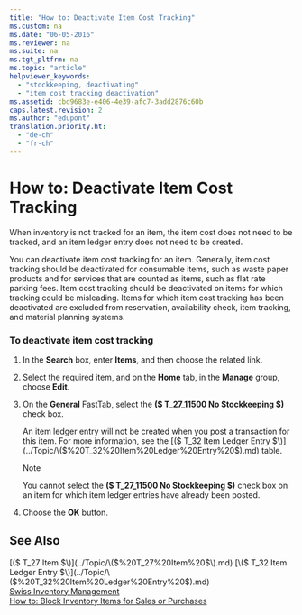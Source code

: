 ```yaml
---
title: "How to: Deactivate Item Cost Tracking"
ms.custom: na
ms.date: "06-05-2016"
ms.reviewer: na
ms.suite: na
ms.tgt_pltfrm: na
ms.topic: "article"
helpviewer_keywords: 
  - "stockkeeping, deactivating"
  - "item cost tracking deactivation"
ms.assetid: cbd9683e-e406-4e39-afc7-3add2876c60b
caps.latest.revision: 2
ms.author: "edupont"
translation.priority.ht: 
  - "de-ch"
  - "fr-ch"
---
```

# How to: Deactivate Item Cost Tracking
When inventory is not tracked for an item, the item cost does not need to be tracked, and an item ledger entry does not need to be created.  
  
 You can deactivate item cost tracking for an item. Generally, item cost tracking should be deactivated for consumable items, such as waste paper products and for services that are counted as items, such as flat rate parking fees. Item cost tracking should be deactivated on items for which tracking could be misleading. Items for which item cost tracking has been deactivated are excluded from reservation, availability check, item tracking, and material planning systems.  
  
### To deactivate item cost tracking  
  
1.  In the **Search** box, enter **Items**, and then choose the related link.  
  
2.  Select the required item, and on the **Home** tab, in the **Manage** group, choose **Edit**.  
  
3.  On the **General** FastTab, select the **\($ T\_27\_11500 No Stockkeeping $\)** check box.  
  
     An item ledger entry will not be created when you post a transaction for this item. For more information, see the [\($ T\_32 Item Ledger Entry $\)](../Topic/\($%20T_32%20Item%20Ledger%20Entry%20$\).md) table.  
  
    > [!NOTE]  
    >  You cannot select the **\($ T\_27\_11500 No Stockkeeping $\)** check box on an item for which item ledger entries have already been posted.  
  
4.  Choose the **OK** button.  
  
## See Also  
 [\($ T\_27 Item $\)](../Topic/\($%20T_27%20Item%20$\).md)   
 [\($ T\_32 Item Ledger Entry $\)](../Topic/\($%20T_32%20Item%20Ledger%20Entry%20$\).md)   
 [Swiss Inventory Management](../../LocalFunctionalityForMicrosoftDynamicsNav2016/Switzerland/swiss-inventory-management.md)   
 [How to: Block Inventory Items for Sales or Purchases](../../LocalFunctionalityForMicrosoftDynamicsNav2016/Switzerland/how-to-block-inventory-items-for-sales-or-purchases.md)
